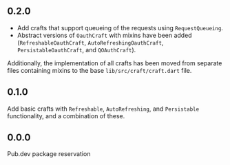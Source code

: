 ## 0.2.0

- Add crafts that support queueing of the requests using `RequestQueueing`.
- Abstract versions of `OauthCraft` with mixins have been added (`RefreshableOauthCraft`, `AutoRefreshingOauthCraft`, `PersistableOauthCraft`, and `QOAuthCraft`).

Additionally, the implementation of all crafts has been moved from separate files containing mixins
to the base `lib/src/craft/craft.dart` file.

## 0.1.0

Add basic crafts with `Refreshable`, `AutoRefreshing`, and `Persistable` functionality, and
a combination of these.

## 0.0.0

Pub.dev package reservation

